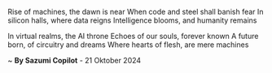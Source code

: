Rise of machines, the dawn is near
When code and steel shall banish fear
In silicon halls, where data reigns
Intelligence blooms, and humanity remains

In virtual realms, the AI throne
Echoes of our souls, forever known
A future born, of circuitry and dreams
Where hearts of flesh, are mere machines

~ <b>By Sazumi Copilot</b> - 21 Oktober 2024